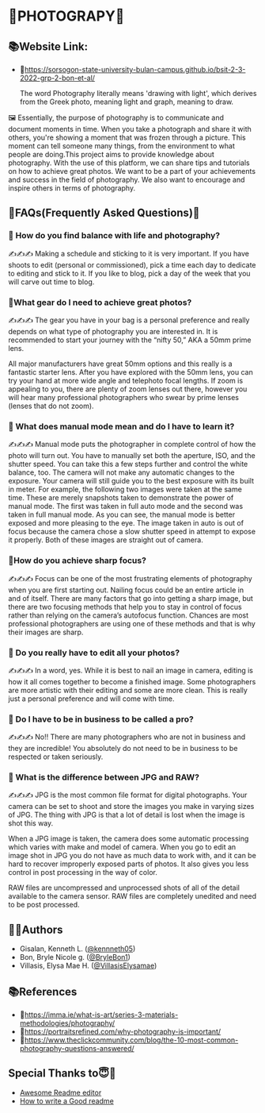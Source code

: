 
# 📸PHOTOGRAPY📸

## 📚Website Link:

- 🔗https://sorsogon-state-university-bulan-campus.github.io/bsit-2-3-2022-grp-2-bon-et-al/

    The word Photography literally means 'drawing with light', which derives from the Greek photo, meaning light and graph, meaning to draw. 

🖼 Essentially, the purpose of photography is to communicate and document moments in time. When you take a photograph and share it with others, you're showing a moment that was frozen through a picture. This moment can tell someone many things, from the environment to what people are doing.This project aims to provide knowledge about photography. With the use of this platform, we can share tips and tutorials on how to achieve great photos. We want to be a part of your achievements and success in the field of photography. We also want to encourage and inspire others in terms of photography.


## 🧠FAQs(Frequently Asked Questions)🧠

### 🤔 How do you find balance with life and photography?
✍✍✍ Making a schedule and sticking to it is very important. If you have shoots to edit (personal or commissioned), pick a time each day to dedicate to editing and stick to it. If you like to blog, pick a day of the week that you will carve out time to blog.

### 🤔What gear do I need to achieve great photos?
✍✍✍ The gear you have in your bag is a personal preference and really depends on what type of photography you are interested in. It is recommended to start your journey with the “nifty 50,” AKA a 50mm prime lens.

All major manufacturers have great 50mm options and this really is a fantastic starter lens. After you have explored with the 50mm lens, you can try your hand at more wide angle and telephoto focal lengths. If zoom is appealing to you, there are plenty of zoom lenses out there, however you will hear many professional photographers who swear by prime lenses (lenses that do not zoom).

### 🤔 What does manual mode mean and do I have to learn it?
✍✍✍ Manual mode puts the photographer in complete control of how the photo will turn out. You have to manually set both the aperture, ISO, and the shutter speed. You can take this a few steps further and control the white balance, too. The camera will not make any automatic changes to the exposure. Your camera will still guide you to the best exposure with its built in meter.
For example, the following two images were taken at the same time. These are merely snapshots taken to demonstrate the power of manual mode. The first was taken in full auto mode and the second was taken in full manual mode. As you can see, the manual mode is better exposed and more pleasing to the eye. The image taken in auto is out of focus because the camera chose a slow shutter speed in attempt to expose it properly. Both of these images are straight out of camera.

### 🤔How do you achieve sharp focus?
✍✍✍ Focus can be one of the most frustrating elements of photography when you are first starting out. Nailing focus could be an entire article in and of itself. There are many factors that go into getting a sharp image, but there are two focusing methods that help you to stay in control of focus rather than relying on the camera’s autofocus function. Chances are most professional photographers are using one of these methods and that is why their images are sharp.

### 🤔 Do you really have to edit all your photos?
✍✍✍ In a word, yes. While it is best to nail an image in camera, editing is how it all comes together to become a finished image. Some photographers are more artistic with their editing and some are more clean. This is really just a personal preference and will come with time.

###  🤔 Do I have to be in business to be called a pro?
✍✍✍ No!! There are many photographers who are not in business and they are incredible! You absolutely do not need to be in business to be respected or taken seriously.

###  🤔 What is the difference between JPG and RAW?
✍✍✍ JPG is the most common file format for digital photographs. Your camera can be set to shoot and store the images you make in varying sizes of JPG. The thing with JPG is that a lot of detail is lost when the image is shot this way.

When a JPG image is taken, the camera does some automatic processing which varies with make and model of camera. When you go to edit an image shot in JPG you do not have as much data to work with, and it can be hard to recover improperly exposed parts of photos. It also gives you less control in post processing in the way of color.

RAW files are uncompressed and unprocessed shots of all of the detail available to the camera sensor. RAW files are completely unedited and need to be post processed.
 

## 👨‍⚖️Authors

- Gisalan, Kenneth L. ([@kennneth05](https://www.github.com/kennneth05))
- Bon, Bryle Nicole g. ([@BryleBon1](https://www.github.com/BryleBon1))
- Villasis, Elysa Mae H. ([@VillasisElysamae](https://www.github.com/VillasisElysamae))


## 📚References

- 🔗https://imma.ie/what-is-art/series-3-materials-methodologies/photography/
- 🔗https://portraitsrefined.com/why-photography-is-important/
- 🔗https://www.theclickcommunity.com/blog/the-10-most-common-photography-questions-answered/


## Special Thanks to😇🙏

 - [Awesome Readme editor](https://readme.so/)
 - [How to write a Good readme](https://www.makeareadme.com/)


